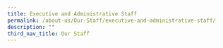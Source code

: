 ```yaml
---
title: Executive and Administrative Staff
permalink: /about-us/Our-Staff/executive-and-administrative-staff/
description: ""
third_nav_title: Our Staff
---
```

